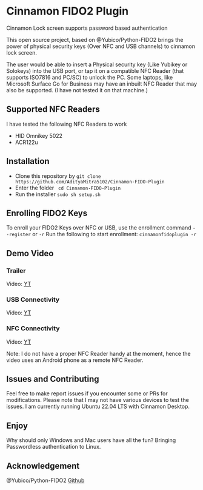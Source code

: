 ﻿
# Cinnamon FIDO2 Plugin

Cinnamon Lock screen supports password based authentication

This open source project, based on @Yubico/Python-FIDO2 brings the power of physical security keys (Over NFC and USB channels) to cinnamon lock screen.

The user would be able to insert a Physical security key (Like Yubikey or Solokeys) into the USB port, or tap it on a compatible NFC Reader (that supports ISO7816 and PC/SC) to unlock the PC. Some laptops, like Microsoft Surface Go for Business may have an inbuilt NFC Reader that may also be supported. (I have not tested it on that machine.)

## Supported NFC Readers
I have tested the following NFC Readers to work
- HID Omnikey 5022
- ACR122u

## Installation

 - Clone this repository by 
 ``` git clone https://github.com/AdityaMitra5102/Cinnamon-FIDO-Plugin ```
 - Enter the folder
 ``` cd Cinnamon-FIDO-Plugin```
 - Run the installer
 ``` sudo sh setup.sh ```

## Enrolling FIDO2 Keys
To enroll your FIDO2 Keys over NFC or USB, use the enrollment command ``` --register ``` or ``` -r ```
Run the following to start enrollment:
``` cinnamonfidoplugin -r ```


## Demo Video
### Trailer
Video: [YT](https://youtu.be/wtwBQtihE3c)

### USB Connectivity
Video: [YT](https://youtu.be/V96YnVgYWeo)

### NFC Connectivity
Video: [YT](https://youtu.be/4sN7daGqpNA)

Note: I do not have a proper NFC Reader handy at the moment, hence the video uses an Android phone as a remote NFC Reader.

## Issues and Contributing
Feel free to make report issues if you encounter some or PRs for modifications. Please note that I may not have various devices to test the issues. I am currently running Ubuntu 22.04 LTS with Cinnamon Desktop.

## Enjoy
Why should only Windows and Mac users have all the fun? Bringing Passwordless authentication to Linux.

## Acknowledgement
@Yubico/Python-FIDO2 [Github](https://github.com/Yubico/Python-FIDO2)
